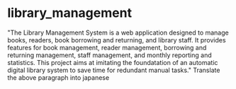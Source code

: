 # library_management
"The Library Management System is a web application designed to manage books, readers, book borrowing and returning, and library staff. It provides features for book management, reader management, borrowing and returning management, staff management, and monthly reporting and statistics. This project aims at imitating the foundatation of an automatic digital library system to save time for redundant manual tasks."
Translate the above paragraph into japanese


